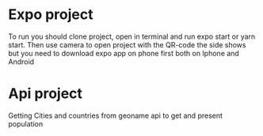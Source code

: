 # Expo project

To run you should clone project, open in terminal and run expo start or yarn start. Then use camera to open project with the QR-code the side shows but you need to download expo app on phone first both on Iphone and Android

# Api project

Getting Cities and countries from geoname api to get and present population
